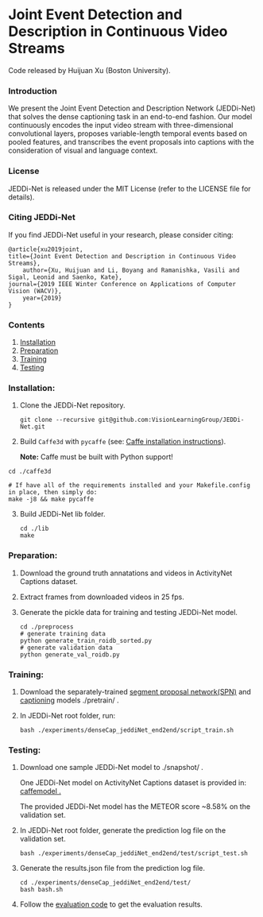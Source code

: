 # Joint Event Detection and Description in Continuous Video Streams

Code released by Huijuan Xu (Boston University).

### Introduction

We present the Joint Event Detection and Description Network (JEDDi-Net) that solves the dense captioning task in an end-to-end fashion. Our model continuously encodes the input video stream with three-dimensional convolutional layers, proposes variable-length temporal events based on pooled features, and transcribes the event proposals into captions with the consideration of visual and language context.


### License

JEDDi-Net is released under the MIT License (refer to the LICENSE file for details).

### Citing JEDDi-Net

If you find JEDDi-Net useful in your research, please consider citing:

    @article{xu2019joint,
	title={Joint Event Detection and Description in Continuous Video Streams},
      	author={Xu, Huijuan and Li, Boyang and Ramanishka, Vasili and Sigal, Leonid and Saenko, Kate},
	journal={2019 IEEE Winter Conference on Applications of Computer Vision (WACV)},
        year={2019}
    }


### Contents
1. [Installation](#installation)
2. [Preparation](#preparation)
3. [Training](#training)
4. [Testing](#testing)

### Installation:

1. Clone the JEDDi-Net repository.
   ```Shell
   git clone --recursive git@github.com:VisionLearningGroup/JEDDi-Net.git
   ```

2. Build `Caffe3d` with `pycaffe` (see: [Caffe installation instructions](http://caffe.berkeleyvision.org/installation.html)).

   **Note:** Caffe must be built with Python support!
  
  ```Shell
  cd ./caffe3d
  
  # If have all of the requirements installed and your Makefile.config in place, then simply do:
  make -j8 && make pycaffe
  ```

3. Build JEDDi-Net lib folder.

   ```Shell
   cd ./lib    
   make
   ```

### Preparation:

1. Download the ground truth annatations and videos in ActivityNet Captions dataset.

2. Extract frames from downloaded videos in 25 fps.

3. Generate the pickle data for training and testing JEDDi-Net model.

   ```Shell
   cd ./preprocess
   # generate training data
   python generate_train_roidb_sorted.py
   # generate validation data
   python generate_val_roidb.py  
   ```

### Training:
    
1. Download the separately-trained [segment proposal network(SPN)](https://drive.google.com/file/d/1GSaftfB1cprnKUOo8DSvbhp6SVAZbAMA/view) and [captioning](https://drive.google.com/file/d/1GbKl-0QnwIf1AvgFB-DQlbEoSJ3FVcQG/view) models ./pretrain/ .

2. In JEDDi-Net root folder, run:
   ```Shell
   bash ./experiments/denseCap_jeddiNet_end2end/script_train.sh
   ```

### Testing:

1. Download one sample JEDDi-Net model to ./snapshot/ .

   One JEDDi-Net model on ActivityNet Captions dataset is provided in: [caffemodel .](https://drive.google.com/file/d/1vtPeyPqqvsfNNfX16rUK7QsbrAEgxVxZ/view)

   The provided JEDDi-Net model has the METEOR score ~8.58% on the validation set.
   
   
2. In JEDDi-Net root folder, generate the prediction log file on the validation set.
   ```Shell
   bash ./experiments/denseCap_jeddiNet_end2end/test/script_test.sh 
   ```
   
3. Generate the results.json file from the prediction log file.
   ```Shell
   cd ./experiments/denseCap_jeddiNet_end2end/test/
   bash bash.sh
   ```
   
4. Follow the [evaluation code](https://github.com/ranjaykrishna/densevid_eval) to get the evaluation results.



